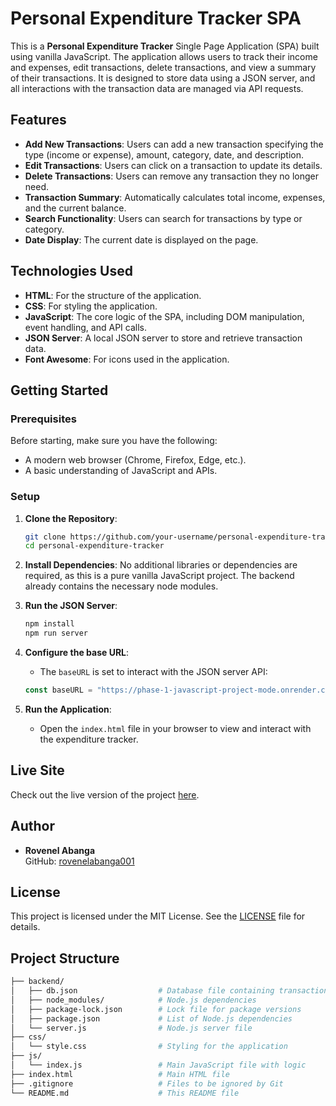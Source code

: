 # Personal Expenditure Tracker SPA

This is a **Personal Expenditure Tracker** Single Page Application (SPA) built using vanilla JavaScript. The application allows users to track their income and expenses, edit transactions, delete transactions, and view a summary of their transactions. It is designed to store data using a JSON server, and all interactions with the transaction data are managed via API requests.

## Features

- **Add New Transactions**: Users can add a new transaction specifying the type (income or expense), amount, category, date, and description.
- **Edit Transactions**: Users can click on a transaction to update its details.
- **Delete Transactions**: Users can remove any transaction they no longer need.
- **Transaction Summary**: Automatically calculates total income, expenses, and the current balance.
- **Search Functionality**: Users can search for transactions by type or category.
- **Date Display**: The current date is displayed on the page.

## Technologies Used

- **HTML**: For the structure of the application.
- **CSS**: For styling the application.
- **JavaScript**: The core logic of the SPA, including DOM manipulation, event handling, and API calls.
- **JSON Server**: A local JSON server to store and retrieve transaction data.
- **Font Awesome**: For icons used in the application.

## Getting Started

### Prerequisites

Before starting, make sure you have the following:

- A modern web browser (Chrome, Firefox, Edge, etc.).
- A basic understanding of JavaScript and APIs.

### Setup

1. **Clone the Repository**:
    ```bash
    git clone https://github.com/your-username/personal-expenditure-tracker.git
    cd personal-expenditure-tracker
    ```

2. **Install Dependencies**:
    No additional libraries or dependencies are required, as this is a pure vanilla JavaScript project. The backend already contains the necessary node modules.

3. **Run the JSON Server**:
    ```bash
    npm install
    npm run server
    ```

4. **Configure the base URL**:
    - The `baseURL` is set to interact with the JSON server API:

    ```javascript
    const baseURL = "https://phase-1-javascript-project-mode.onrender.com/transactions";
    ```

5. **Run the Application**:
    - Open the `index.html` file in your browser to view and interact with the expenditure tracker.
## Live Site

Check out the live version of the project [here](https://rovenelabanga001.github.io/phase-1-javascript-project-mode/).

## Author

- **Rovenel Abanga**  
  GitHub: [rovenelabanga001](https://github.com/rovenelabanga001)

## License

This project is licensed under the MIT License. See the [LICENSE](LICENSE) file for details.


## Project Structure

```bash
├── backend/
│   ├── db.json                  # Database file containing transactions
│   ├── node_modules/            # Node.js dependencies
│   ├── package-lock.json        # Lock file for package versions
│   ├── package.json             # List of Node.js dependencies
│   └── server.js                # Node.js server file
├── css/
│   └── style.css                # Styling for the application
├── js/
│   └── index.js                 # Main JavaScript file with logic
├── index.html                   # Main HTML file
├── .gitignore                   # Files to be ignored by Git
└── README.md                    # This README file 
